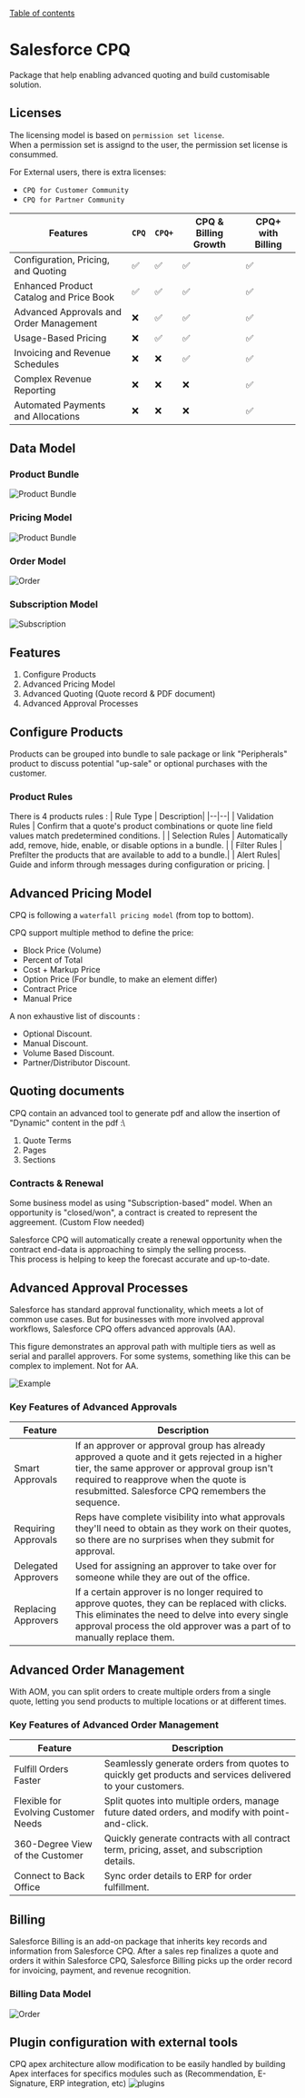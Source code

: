 [Table of contents](../Documentation.md)
# Salesforce CPQ
Package that help enabling advanced quoting and build customisable solution.
## Licenses

The licensing model is based on `permission set license`.\
When a permission set is assignd to the user, the permission set license is consummed.

For External users, there is extra licenses:
- `CPQ for Customer Community`
- `CPQ for Partner Community`

|Features | `CPQ` | `CPQ+` | CPQ & Billing Growth | CPQ+ with Billing|
|--|--|--|--|--|
|Configuration, Pricing, and Quoting | ✅|✅|✅|✅
|Enhanced Product Catalog and Price Book | ✅|✅|✅|✅
|Advanced Approvals and Order Management |❌|✅|✅|✅
|Usage-Based Pricing |❌|✅|✅|✅
|Invoicing and Revenue Schedules |❌|❌|✅|✅
|Complex Revenue Reporting |❌|❌|❌|✅
|Automated Payments and Allocations |❌|❌|❌|✅



## Data Model
### Product Bundle
![Product Bundle](../../Images/CTA%20-%20Diagrams%20-%20CPQ%20-%20Product.png)
### Pricing Model
![Product Bundle](../../Images/CTA%20-%20Diagrams%20-%20CPQ%20-%20Pricing.png)
### Order Model
![Order](../../Images/CTA%20-%20Diagrams%20-%20CPQ%20-%20Order.png)
### Subscription Model
![Subscription](../../Images/CTA%20-%20Diagrams%20-%20CPQ%20-%20Subscription.png)

## Features
1. Configure Products
2. Advanced Pricing Model
3. Advanced Quoting (Quote record & PDF document)
4. Advanced Approval Processes


## Configure Products
Products can be grouped into bundle to sale package or link "Peripherals" product to discuss potential "up-sale" or optional purchases with the customer.

### Product Rules
There is 4 products rules :
| Rule Type | Description|
|--|--|
| Validation Rules | Confirm that a quote's product combinations or quote line field values match predetermined conditions. |
| Selection Rules | Automatically add, remove, hide, enable, or disable options in a bundle. |
| Filter Rules | Prefilter the products that are available to add to a bundle.|
| Alert Rules| Guide and inform through messages during configuration or pricing. |


## Advanced Pricing Model

CPQ is following a `waterfall pricing model` (from top to bottom).

CPQ support multiple method to define the price:
- Block Price (Volume)
- Percent of Total
- Cost + Markup Price
- Option Price (For bundle, to make an element differ)
- Contract Price
- Manual Price

A non exhaustive list of discounts :
- Optional Discount.
- Manual Discount.
- Volume Based Discount.
- Partner/Distributor Discount.

## Quoting documents
CPQ contain an advanced tool to generate pdf and allow the insertion of "Dynamic" content in the pdf :\
1. Quote Terms
2. Pages
3. Sections

### Contracts & Renewal
Some business model as using "Subscription-based" model.
When an opportunity is "closed/won", a contract is created to represent the aggreement. (Custom Flow needed)

Salesforce CPQ will automatically create a renewal opportunity when the contract end-data is approaching to simply the selling process.\
This process is helping to keep the forecast accurate and up-to-date.


## Advanced Approval Processes
Salesforce has standard approval functionality, which meets a lot of common use cases. But for businesses with more involved approval workflows, Salesforce CPQ offers advanced approvals (AA).

This figure demonstrates an approval path with multiple tiers as well as serial and parallel approvers. For some systems, something like this can be complex to implement. Not for AA.

![Example](../../Images/CPQ_AdvancedApproval.png)
### Key Features of Advanced Approvals
| Feature | Description |
|--|--|
| Smart Approvals | If an approver or approval group has already approved a quote and it gets rejected in a higher tier, the same approver or approval group isn't required to reapprove when the quote is resubmitted. Salesforce CPQ remembers the sequence. |
| Requiring Approvals  | Reps have complete visibility into what approvals they'll need to obtain as they work on their quotes, so there are no surprises when they submit for approval. |
| Delegated Approvers | Used for assigning an approver to take over for someone while they are out of the office.|
| Replacing Approvers | If a certain approver is no longer required to approve quotes, they can be replaced with clicks. This eliminates the need to delve into every single approval process the old approver was a part of to manually replace them. |

## Advanced Order Management
With AOM, you can split orders to create multiple orders from a single quote, letting you send products to multiple locations or at different times.
### Key Features of Advanced Order Management

| Feature | Description |
|--|--|
| Fulfill Orders Faster| Seamlessly generate orders from quotes to quickly get products and services delivered to your customers. |
| Flexible for Evolving Customer Needs | Split quotes into multiple orders, manage future dated orders, and modify with point-and-click. |
| 360-Degree View of the Customer | Quickly generate contracts with all contract term, pricing, asset, and subscription details. |
| Connect to Back Office | Sync order details to ERP for order fulfillment.|


## Billing
Salesforce Billing is an add-on package that inherits key records and information from Salesforce CPQ. After a sales rep finalizes a quote and orders it within Salesforce CPQ, Salesforce Billing picks up the order record for invoicing, payment, and revenue recognition.

### Billing Data Model
![Order](../../Images/CTA%20-%20Diagrams%20-%20CPQ%20-%20Billing.png)

## Plugin configuration with external tools
CPQ apex architecture allow modification to be easily handled by building Apex interfaces for specifics modules such as (Recommendation, E-Signature, ERP integration, etc)
![plugins](../../Images/CPQ_admin_customisation.png)


 


